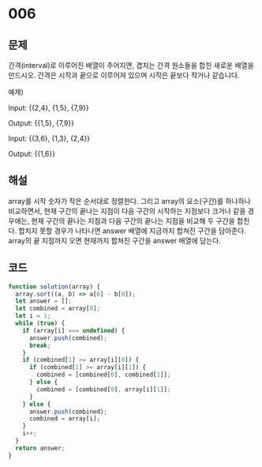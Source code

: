 # 006

## 문제

간격(interval)로 이루어진 배열이 주어지면, 겹치는 간격 원소들을 합친 새로운 배열을 만드시오. 간격은 시작과 끝으로 이루어져 있으며 시작은 끝보다 작거나 같습니다.

예제)

Input: {{2,4}, {1,5}, {7,9}}

Output: {{1,5}, {7,9}}

Input: {{3,6}, {1,3}, {2,4}}

Output: {{1,6}}

## 해설

array를 시작 숫자가 작은 순서대로 정렬한다. 그리고 array의 요소(구간)를 하나하나 비교하면서, 현재 구간의 끝나는 지점이 다음 구간의 시작하는 지점보다 크거나 같을 경우에는, 현재 구간의 끝나는 지점과 다음 구간의 끝나는 지점을 비교해 두 구간을 합친다. 합치지 못할 경우가 나타나면 answer 배열에 지금까지 합쳐진 구간을 담아준다. array의 끝 지점까지 오면 현재까지 합쳐진 구간을 answer 배열에 담는다.

## 코드

```javascript
function solution(array) {
  array.sort((a, b) => a[0] - b[0]);
  let answer = [];
  let combined = array[0];
  let i = 1;
  while (true) {
    if (array[i] === undefined) {
      answer.push(combined);
      break;
    }
    if (combined[1] >= array[i][0]) {
      if (combined[1] >= array[i][1]) {
        combined = [combined[0], combined[1]];
      } else {
        combined = [combined[0], array[i][1]];
      }
    } else {
      answer.push(combined);
      combined = array[i];
    }
    i++;
  }
  return answer;
}
```